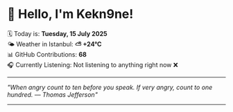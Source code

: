 # 👋 Hello, I'm Kekn9ne!

🗓️ Today is: **Tuesday, 15 July 2025**  
🌤️ Weather in Istanbul: **⛅️  +24°C**  
📊 GitHub Contributions: **68**  
🎧 Currently Listening: Not listening to anything right now ❌

---

_"When angry count to ten before you speak. If very angry, count to one hundred. — *Thomas Jefferson*"_

---
